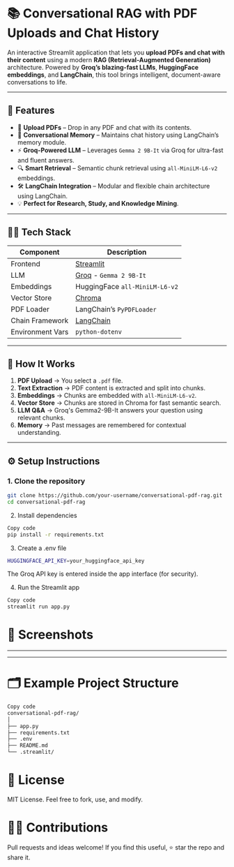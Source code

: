 # 📚 Conversational RAG with PDF Uploads and Chat History

An interactive Streamlit application that lets you **upload PDFs and chat with their content** using a modern **RAG (Retrieval-Augmented Generation)** architecture. Powered by **Groq’s blazing-fast LLMs**, **HuggingFace embeddings**, and **LangChain**, this tool brings intelligent, document-aware conversations to life.

---

## 🚀 Features

- 📄 **Upload PDFs** – Drop in any PDF and chat with its contents.
- 🧠 **Conversational Memory** – Maintains chat history using LangChain’s memory module.
- ⚡ **Groq-Powered LLM** – Leverages `Gemma 2 9B-It` via Groq for ultra-fast and fluent answers.
- 🔍 **Smart Retrieval** – Semantic chunk retrieval using `all-MiniLM-L6-v2` embeddings.
- 🛠️ **LangChain Integration** – Modular and flexible chain architecture using LangChain.
- 💡 **Perfect for Research, Study, and Knowledge Mining**.

---

## 🧑‍💻 Tech Stack

| Component        | Description                                  |
|------------------|----------------------------------------------|
| Frontend         | [Streamlit](https://streamlit.io)            |
| LLM              | [Groq](https://groq.com) - `Gemma 2 9B-It`   |
| Embeddings       | HuggingFace `all-MiniLM-L6-v2`               |
| Vector Store     | [Chroma](https://www.trychroma.com/)         |
| PDF Loader       | LangChain’s `PyPDFLoader`                    |
| Chain Framework  | [LangChain](https://www.langchain.com)       |
| Environment Vars | `python-dotenv`                              |

---

## 🧠 How It Works

1. **PDF Upload** → You select a `.pdf` file.
2. **Text Extraction** → PDF content is extracted and split into chunks.
3. **Embeddings** → Chunks are embedded with `all-MiniLM-L6-v2`.
4. **Vector Store** → Chunks are stored in Chroma for fast semantic search.
5. **LLM Q&A** → Groq's Gemma2-9B-It answers your question using relevant chunks.
6. **Memory** → Past messages are remembered for contextual understanding.

---

## ⚙️ Setup Instructions

### 1. Clone the repository

```bash
git clone https://github.com/your-username/conversational-pdf-rag.git
cd conversational-pdf-rag
```
2. Install dependencies
```bash
Copy code
pip install -r requirements.txt
```
3. Create a .env file

```bash
HUGGINGFACE_API_KEY=your_huggingface_api_key
```
The Groq API key is entered inside the app interface (for security).

4. Run the Streamlit app
```bash
Copy code
streamlit run app.py
```


# 📸 Screenshots
---
---

# 🗂 Example Project Structure
```bash
Copy code
conversational-pdf-rag/
│
├── app.py
├── requirements.txt
├── .env
├── README.md
└── .streamlit/
```
# 📄 License
MIT License. Feel free to fork, use, and modify.

# 🙋‍♂️ Contributions
Pull requests and ideas welcome! If you find this useful, ⭐️ star the repo and share it.


